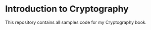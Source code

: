 # Introduction to Cryptography

This repository contains all samples code for my Cryptography book.
